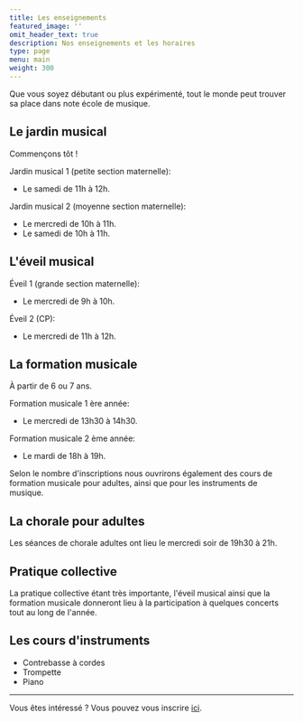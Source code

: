 ```yaml
---
title: Les enseignements
featured_image: ''
omit_header_text: true
description: Nos enseignements et les horaires
type: page
menu: main
weight: 300
---
```


Que vous soyez débutant ou plus expérimenté, tout le monde peut trouver sa place dans
note école de musique.


## Le jardin musical

Commençons tôt !

Jardin musical 1 (petite section maternelle):
- Le samedi de 11h à 12h.

Jardin musical 2 (moyenne section maternelle):
- Le mercredi de 10h à 11h.
- Le samedi de 10h à 11h.


## L'éveil musical


Éveil 1 (grande section maternelle):
- Le mercredi de 9h à 10h.

Éveil 2 (CP):
- Le mercredi de 11h à 12h.


## La formation musicale

À partir de 6 ou 7 ans.

Formation musicale 1 ère année:
- Le mercredi de 13h30 à 14h30.

Formation musicale 2 ème année:
- Le mardi de 18h à 19h.

Selon le nombre d'inscriptions nous ouvrirons également des cours de formation musicale
pour adultes, ainsi que pour les instruments de musique.


## La chorale pour adultes

Les séances de chorale adultes ont lieu le mercredi soir de 19h30 à 21h.


## Pratique collective

La pratique collective étant très importante,
l'éveil musical ainsi que la formation musicale donneront lieu à la participation
à quelques concerts tout au long de l'année.


## Les cours d'instruments

- Contrebasse à cordes
- Trompette
- Piano


--- 

Vous êtes intéressé ? Vous pouvez vous inscrire [ici](/inscription).
